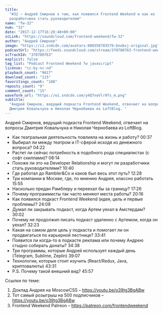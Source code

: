 ```yaml
---
title:
  "#32 – Андрей Смирнов о том, как появился Frontend Weekend и как из
  разработчика стать руководителем"
name: "fw-32"
num: "32"
date: "2017-12-17T16:20:48+00:00"
scLink: "https://soundcloud.com/frontend-weekend/fw-32"
author: "Андрей Смирнов"
image: "https://i1.sndcdn.com/avatars-000358703579-bnobxj-original.jpg"
podcastUrl: "https://feeds.soundcloud.com/stream/370780763-frontend-weekend-fw-32.m4a"
scTrackId: "370780763"
explicit: false
tag_list: "Podcast Frontend Weekend fw javascript"
license: "cc-by-nc-nd"
playback_count: "9617"
download_count: "115"
favoritings_count: "108"
reposts_count: "9"
comment_count: "15"
waveform_url: "https://w1.sndcdn.com/y4Q7xeVlr9fs_m.png"
subtitle:
  "Андрей Смирнов, ведущий подкаста Frontend Weekend, отвечает на вопросы
  Дмитрия Ковальчука и Николая Чернобаева из LoftBlog. "
---
```


Андрей Смирнов, ведущий подкаста Frontend Weekend, отвечает на вопросы Дмитрия
Ковальчука и Николая Чернобаева из LoftBlog.

- Как театральная деятельность повлияла на жизнь и работу?
  <timecode sec="37">00:37</timecode>
- Выбирал ли между театром и IT-сферой исходя из денежного вопроса?
  <timecode sec="262">04:22</timecode>
- Растет ли сейчас потребность в подобного рода специалистах (с софт скиллами)?
  <timecode sec="494">08:14</timecode>
- Похоже ли это на Developer Relationship и могут ли разработчики стать
  руководителями? <timecode sec="640">10:40</timecode>
- Где работал до Rambler&Co и каков был весь этот путь?
  <timecode sec="748">12:28</timecode>
- Три компании в Москве, где, по мнению Андрея, классно работать
  <timecode sec="955">15:55</timecode>
- Насколько предан Рамблеру и переехал бы за границу?
  <timecode sec="1046">17:26</timecode>
- Почему программисты так часто меняют места работы?
  <timecode sec="1216">20:16</timecode>
- Как появился подкаст Frontend Weekend (идея, цель и первые проблемы)?
  <timecode sec="1449">24:09</timecode>
- Думал ли закрывать подкаст, когда Артем уехал в Амстердам?
  <timecode sec="1802">30:02</timecode>
- Почему не продолжил писать подкаст удаленно с Артемом, когда он уехал?
  <timecode sec="1943">32:23</timecode>
- Какая на самом деле цель у подкаста и помогает ли он продвигаться по карьерной
  лестнице? <timecode sec="2021">33:41</timecode>
- Появится ли когда-то в подкасте реклама или почему Андрею стыдно собирать
  донаты? <timecode sec="2078">34:38</timecode>
- Три программы, которые Андрей использует каждый день (Telegram, Sublime,
  Zeplin) <timecode sec="2347">39:07</timecode>
- Технологии, которые стоит изучить (React/Redux, Java, криптовалюты)
  <timecode sec="2611">43:31</timecode>
- P.S. Почему такой внешний вид? <timecode sec="2757">45:57</timecode>

Ссылки по теме:

1. Доклад Андрея на MoscowCSS – <https://youtu.be/o39tg3BgABw>
2. Тот самый розыгрыш на 500 подписчиков – <https://youtu.be/o39tg3BgABw>
3. Frontend Weekend Patreon – <https://patreon.com/frontendweekend>
